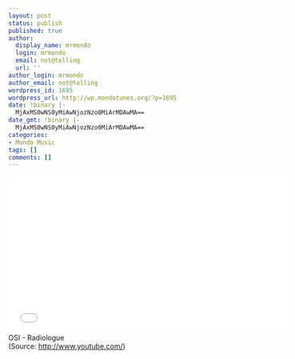 ```yaml
---
layout: post
status: publish
published: true
author:
  display_name: mrmondo
  login: mrmondo
  email: not@telling
  url: ''
author_login: mrmondo
author_email: not@telling
wordpress_id: 1695
wordpress_url: http://wp.mondotunes.org/?p=1695
date: !binary |-
  MjAxMS0wNS0yMiAwNjozNzo0MiArMDAwMA==
date_gmt: !binary |-
  MjAxMS0wNS0yMiAwNjozNzo0MiArMDAwMA==
categories:
- Mondo Music
tags: []
comments: []
---
```

<iframe width="560" height="315" src="//www.youtube.com/embed/5eYHTsTm9fQ" frameborder="0"> </iframe>
OSI - Radiologue
<div class="attribution">(<span>Source:</span> <a href="http://www.youtube.com/">http://www.youtube.com/</a>)</div>
